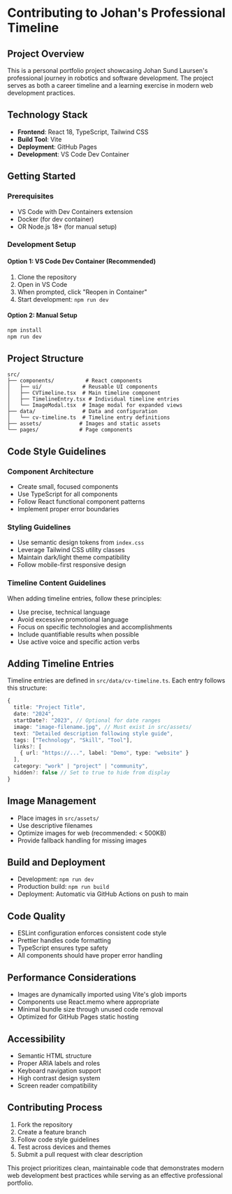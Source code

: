 # Contributing to Johan's Professional Timeline

## Project Overview
This is a personal portfolio project showcasing Johan Sund Laursen's professional journey in robotics and software development. The project serves as both a career timeline and a learning exercise in modern web development practices.

## Technology Stack
- **Frontend**: React 18, TypeScript, Tailwind CSS
- **Build Tool**: Vite
- **Deployment**: GitHub Pages
- **Development**: VS Code Dev Container

## Getting Started

### Prerequisites
- VS Code with Dev Containers extension
- Docker (for dev container)
- OR Node.js 18+ (for manual setup)

### Development Setup

#### Option 1: VS Code Dev Container (Recommended)
1. Clone the repository
2. Open in VS Code
3. When prompted, click "Reopen in Container"
4. Start development: `npm run dev`

#### Option 2: Manual Setup
```bash
npm install
npm run dev
```

## Project Structure

```
src/
├── components/          # React components
│   ├── ui/             # Reusable UI components
│   ├── CVTimeline.tsx  # Main timeline component
│   ├── TimelineEntry.tsx # Individual timeline entries
│   └── ImageModal.tsx  # Image modal for expanded views
├── data/               # Data and configuration
│   └── cv-timeline.ts  # Timeline entry definitions
├── assets/            # Images and static assets
└── pages/             # Page components
```

## Code Style Guidelines

### Component Architecture
- Create small, focused components
- Use TypeScript for all components
- Follow React functional component patterns
- Implement proper error boundaries

### Styling Guidelines
- Use semantic design tokens from `index.css`
- Leverage Tailwind CSS utility classes
- Maintain dark/light theme compatibility
- Follow mobile-first responsive design

### Timeline Content Guidelines
When adding timeline entries, follow these principles:
- Use precise, technical language
- Avoid excessive promotional language
- Focus on specific technologies and accomplishments
- Include quantifiable results when possible
- Use active voice and specific action verbs

## Adding Timeline Entries

Timeline entries are defined in `src/data/cv-timeline.ts`. Each entry follows this structure:

```typescript
{
  title: "Project Title",
  date: "2024",
  startDate?: "2023", // Optional for date ranges
  image: "image-filename.jpg", // Must exist in src/assets/
  text: "Detailed description following style guide",
  tags: ["Technology", "Skill", "Tool"],
  links?: [
    { url: "https://...", label: "Demo", type: "website" }
  ],
  category: "work" | "project" | "community",
  hidden?: false // Set to true to hide from display
}
```

## Image Management
- Place images in `src/assets/`
- Use descriptive filenames
- Optimize images for web (recommended: < 500KB)
- Provide fallback handling for missing images

## Build and Deployment
- Development: `npm run dev`
- Production build: `npm run build`
- Deployment: Automatic via GitHub Actions on push to main

## Code Quality
- ESLint configuration enforces consistent code style
- Prettier handles code formatting
- TypeScript ensures type safety
- All components should have proper error handling

## Performance Considerations
- Images are dynamically imported using Vite's glob imports
- Components use React.memo where appropriate
- Minimal bundle size through unused code removal
- Optimized for GitHub Pages static hosting

## Accessibility
- Semantic HTML structure
- Proper ARIA labels and roles
- Keyboard navigation support
- High contrast design system
- Screen reader compatibility

## Contributing Process
1. Fork the repository
2. Create a feature branch
3. Follow code style guidelines
4. Test across devices and themes
5. Submit a pull request with clear description

This project prioritizes clean, maintainable code that demonstrates modern web development best practices while serving as an effective professional portfolio.
